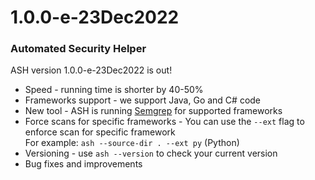 <a name="1.0.0-e-23Dec2022"></a>
# 1.0.0-e-23Dec2022
### Automated Security Helper
ASH version 1.0.0-e-23Dec2022 is out!

* Speed - running time is shorter by 40-50%
* Frameworks support - we support Java, Go and C# code
* New tool - ASH is running [Semgrep](https://github.com/returntocorp/semgrep) for supported frameworks
* Force scans for specific frameworks - You can use the `--ext` flag to enforce scan for specific framework  
For example: `ash --source-dir . --ext py` (Python)
* Versioning - use `ash --version` to check your current version
* Bug fixes and improvements

<!-- CHANGELOG SPLIT MARKER -->